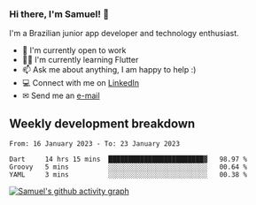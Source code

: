 ### Hi there, I'm Samuel! 👋

I'm a Brazilian junior app developer and technology enthusiast.

- 🏢 I'm currently open to work
- 👨‍💻 I'm currently learning Flutter
- 📫 Ask me about anything, I am happy to help :)
- 💻 Connect with me on [LinkedIn](https://www.linkedin.com/in/samuel-s-marques/)
- ✉ Send me an [e-mail](mailto:samuel.s.marques@protonmail.com)

## Weekly development breakdown
<!--START_SECTION:waka-->

```text
From: 16 January 2023 - To: 23 January 2023

Dart     14 hrs 15 mins  ████████████████████████▓   98.97 %
Groovy   5 mins          ░░░░░░░░░░░░░░░░░░░░░░░░░   00.64 %
YAML     3 mins          ░░░░░░░░░░░░░░░░░░░░░░░░░   00.38 %
```

<!--END_SECTION:waka-->

[![Samuel's github activity graph](https://activity-graph.herokuapp.com/graph?username=samuel-s-marques&theme=react-dark)](https://github.com/samuel-s-marques)
